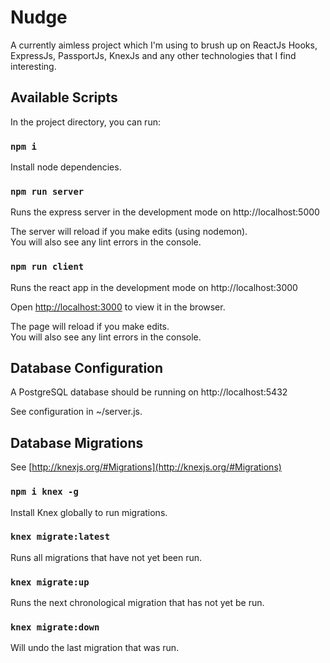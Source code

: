 # Nudge

A currently aimless project which I'm using to brush up on ReactJs Hooks, ExpressJs, PassportJs, KnexJs and any other technologies that I find interesting.

## Available Scripts

In the project directory, you can run:

### `npm i`

Install node dependencies.

### `npm run server`

Runs the express server in the development mode on http://localhost:5000

The server will reload if you make edits (using nodemon).\
You will also see any lint errors in the console.


### `npm run client`

Runs the react app in the development mode on http://localhost:3000

Open [http://localhost:3000](http://localhost:3000) to view it in the browser.

The page will reload if you make edits.\
You will also see any lint errors in the console.

## Database Configuration
A PostgreSQL database should be running on http://localhost:5432 

See configuration in ~/server.js.

## Database Migrations

See [http://knexjs.org/#Migrations](http://knexjs.org/#Migrations)

### `npm i knex -g`
Install Knex globally to run migrations.
### `knex migrate:latest`
Runs all migrations that have not yet been run.
### `knex migrate:up`
Runs the next chronological migration that has not yet be run.

### `knex migrate:down`
Will undo the last migration that was run.